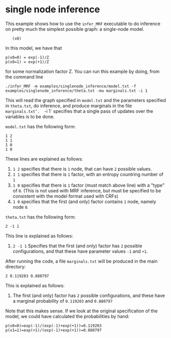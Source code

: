 single node inference
=====

This example shows how to use the `infer_MRF` executable to do inference on pretty much the simplest possible graph: a single-node model.

```
   (x0)
```

In this model, we have that

```
p(x0=0) = exp(-1)/Z
p(x0=1) = exp(+1)/Z
```

for some normalization factor Z.  You can run this example by doing, from the command line

```
./infer_MRF -m examples/singlenode_inference/model.txt -f examples/singlenode_inference/theta.txt -mu marginals.txt -i 1 
```

This will read the graph specified in `model.txt` and the parameters specified in `theta.txt`, do inference, and produce marginals in the file `marginals.txt’.  `-i 1` specifies that a single pass of updates over the variables is to be done.


`model.txt` has the following form:

```
1 2
1 1
1 0
1 0
```

These lines are explained as follows:

1. `1 2` specifies that there is `1` node, that can have `2` possible values.
2. `1 1` specifies that there is `1` factor, with an entropy countring number of `1`
3. `1 0`  specifies that there is `1` factor (must match above line) with a "type" of `0`.  (This is not used with MRF inference, but must be specified to be consistent with the model format used with CRFs)
4. `1 0` specifies that the first (and only) factor contains `1` node, namely node `0`.

`theta.txt` has the following form:

```
2 -1 1
```

This line is explained as follows:

1. `2 -1 1`  Specifies that the first (and only) factor has `2` possible configurations, and that these have parameter values `-1` and `+1`.

After running the code, a file `marginals.txt` will be produced in the main directory:

```
2 0.119203 0.880797 
```

This is explained as follows:
1. The first (and only) factor has `2` possible configurations, and these have a marginal probability of `0.119203` and `0.880797`

Note that this makes sense.  If we look at the original specification of the model, we could have calculated the probabilities by hand:

```
p(x0=0)=exp(-1)/(exp(-1)+exp(+1))=0.119203
p(x1=1)=exp(+1)/(exp(-1)+exp(+1))=0.880797
```